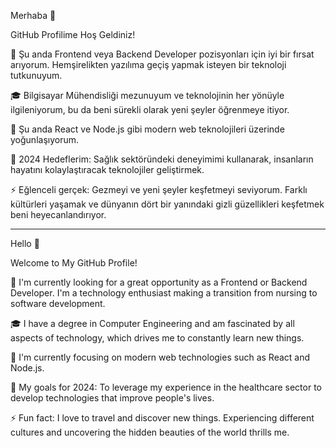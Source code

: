 Merhaba 👋

 GitHub Profilime Hoş Geldiniz!

🔭 Şu anda Frontend veya Backend Developer pozisyonları için iyi bir fırsat arıyorum. Hemşirelikten yazılıma geçiş yapmak isteyen bir teknoloji tutkunuyum.

🎓 Bilgisayar Mühendisliği mezunuyum ve teknolojinin her yönüyle ilgileniyorum, bu da beni sürekli olarak yeni şeyler öğrenmeye itiyor.

🌱 Şu anda React ve Node.js gibi modern web teknolojileri üzerinde yoğunlaşıyorum.

🥅 2024 Hedeflerim: Sağlık sektöründeki deneyimimi kullanarak, insanların hayatını kolaylaştıracak teknolojiler geliştirmek.

⚡ Eğlenceli gerçek: Gezmeyi ve yeni şeyler keşfetmeyi seviyorum. Farklı kültürleri yaşamak ve dünyanın dört bir yanındaki gizli güzellikleri keşfetmek beni heyecanlandırıyor.

---

 Hello 👋

 Welcome to My GitHub Profile!

🔭 I'm currently looking for a great opportunity as a Frontend or Backend Developer. I'm a technology enthusiast making a transition from nursing to software development.

🎓 I have a degree in Computer Engineering and am fascinated by all aspects of technology, which drives me to constantly learn new things.

🌱 I'm currently focusing on modern web technologies such as React and Node.js.

🥅 My goals for 2024: To leverage my experience in the healthcare sector to develop technologies that improve people's lives.

⚡ Fun fact: I love to travel and discover new things. Experiencing different cultures and uncovering the hidden beauties of the world thrills me.
